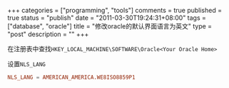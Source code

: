 +++
categories = ["programming", "tools"]
comments = true
published = true
status = "publish"
date = "2011-03-30T19:24:31+08:00"
tags = ["database", "oracle"]
title = "修改oracle的默认界面语言为英文"
type = "post"
description = ""
+++

在注册表中查找`HKEY_LOCAL_MACHINE\SOFTWARE\Oracle<Your Oracle Home>`

设置`NLS_LANG`

```conf
NLS_LANG = AMERICAN_AMERICA.WE8ISO8859P1
```
<!--more-->
